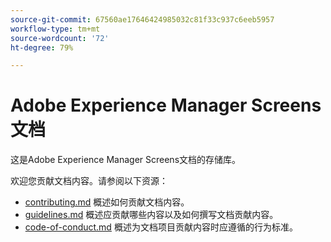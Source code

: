 ```yaml
---
source-git-commit: 67560ae17646424985032c81f33c937c6eeb5957
workflow-type: tm+mt
source-wordcount: '72'
ht-degree: 79%

---
```

# Adobe Experience Manager Screens文档

这是Adobe Experience Manager Screens文档的存储库。

欢迎您贡献文档内容。请参阅以下资源：

* [contributing.md](contributing.md) 概述如何贡献文档内容。
* [guidelines.md](guidelines.md) 概述应贡献哪些内容以及如何撰写文档贡献内容。
* [code-of-conduct.md](code-of-conduct.md) 概述为文档项目贡献内容时应遵循的行为标准。
